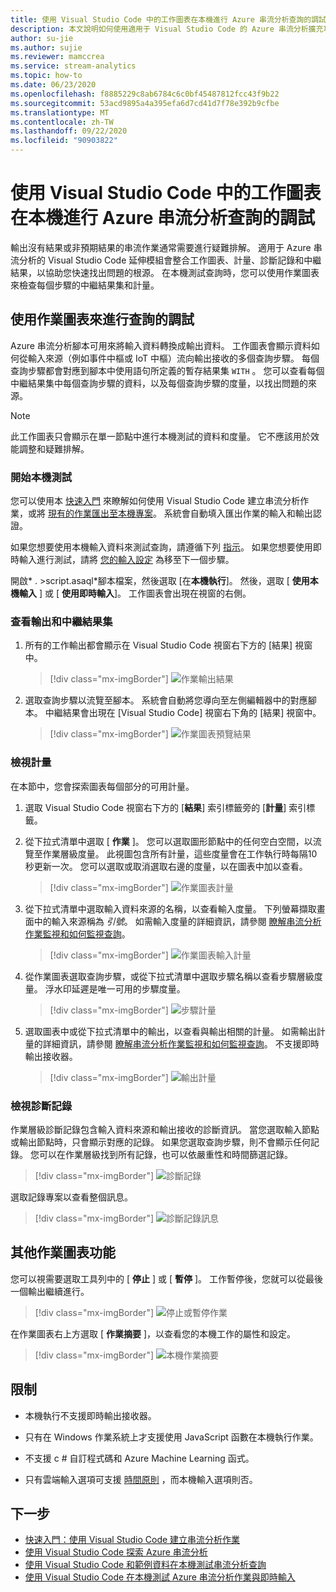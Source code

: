 ```yaml
---
title: 使用 Visual Studio Code 中的工作圖表在本機進行 Azure 串流分析查詢的調試
description: 本文說明如何使用適用于 Visual Studio Code 的 Azure 串流分析擴充功能，在本機使用工作圖表來進行查詢的偵錯工具。
author: su-jie
ms.author: sujie
ms.reviewer: mamccrea
ms.service: stream-analytics
ms.topic: how-to
ms.date: 06/23/2020
ms.openlocfilehash: f8885229c8ab6784c6c0bf45487812fcc43f9b22
ms.sourcegitcommit: 53acd9895a4a395efa6d7cd41d7f78e392b9cfbe
ms.translationtype: MT
ms.contentlocale: zh-TW
ms.lasthandoff: 09/22/2020
ms.locfileid: "90903822"
---
```

# <a name="debug-azure-stream-analytics-queries-locally-using-job-diagram-in-visual-studio-code"></a>使用 Visual Studio Code 中的工作圖表在本機進行 Azure 串流分析查詢的調試

輸出沒有結果或非預期結果的串流作業通常需要進行疑難排解。 適用于 Azure 串流分析的 Visual Studio Code 延伸模組會整合工作圖表、計量、診斷記錄和中繼結果，以協助您快速找出問題的根源。 在本機測試查詢時，您可以使用作業圖表來檢查每個步驟的中繼結果集和計量。

## <a name="debug-a-query-using-job-diagram"></a>使用作業圖表來進行查詢的調試

Azure 串流分析腳本可用來將輸入資料轉換成輸出資料。 工作圖表會顯示資料如何從輸入來源（例如事件中樞或 IoT 中樞）流向輸出接收的多個查詢步驟。 每個查詢步驟都會對應到腳本中使用語句所定義的暫存結果集 `WITH` 。 您可以查看每個中繼結果集中每個查詢步驟的資料，以及每個查詢步驟的度量，以找出問題的來源。

> [!NOTE]
> 此工作圖表只會顯示在單一節點中進行本機測試的資料和度量。 它不應該用於效能調整和疑難排解。

### <a name="start-local-testing"></a>開始本機測試

您可以使用本 [快速入門](quick-create-visual-studio-code.md) 來瞭解如何使用 Visual Studio Code 建立串流分析作業，或將 [現有的作業匯出至本機專案](visual-studio-code-explore-jobs.md)。 系統會自動填入匯出作業的輸入和輸出認證。

如果您想要使用本機輸入資料來測試查詢，請遵循下列 [指示](visual-studio-code-local-run.md)。 如果您想要使用即時輸入進行測試，請將 [您的輸入設定](stream-analytics-add-inputs.md) 為移至下一個步驟。 

開啟* \. >script.asaql*腳本檔案，然後選取 [在**本機執行**]。 然後，選取 [ **使用本機輸入** ] 或 [ **使用即時輸入**]。 工作圖表會出現在視窗的右側。

### <a name="view-the-output-and-intermediate-result-set"></a>查看輸出和中繼結果集  

1. 所有的工作輸出都會顯示在 Visual Studio Code 視窗右下方的 [結果] 視窗中。

   > [!div class="mx-imgBorder"]
   > ![作業輸出結果](./media/debug-locally-using-job-diagram-vs-code/job-output-results.png)

2. 選取查詢步驟以流覽至腳本。 系統會自動將您導向至左側編輯器中的對應腳本。 中繼結果會出現在 [Visual Studio Code] 視窗右下角的 [結果] 視窗中。

   > [!div class="mx-imgBorder"]
   > ![作業圖表預覽結果](./media/debug-locally-using-job-diagram-vs-code/preview-result.png)

### <a name="view-metrics"></a>檢視計量

在本節中，您會探索圖表每個部分的可用計量。

1. 選取 Visual Studio Code 視窗右下方的 [**結果**] 索引標籤旁的 [**計量**] 索引標籤。

2. 從下拉式清單中選取 [ **作業** ]。 您可以選取圖形節點中的任何空白空間，以流覽至作業層級度量。 此視圖包含所有計量，這些度量會在工作執行時每隔10秒更新一次。 您可以選取或取消選取右邊的度量，以在圖表中加以查看。

   > [!div class="mx-imgBorder"]
   > ![作業圖表計量](./media/debug-locally-using-job-diagram-vs-code/job-metrics.png)

3. 從下拉式清單中選取輸入資料來源的名稱，以查看輸入度量。 下列螢幕擷取畫面中的輸入來源稱為 *引號*。 如需輸入度量的詳細資訊，請參閱 [瞭解串流分析作業監視和如何監視查詢](stream-analytics-monitoring.md)。

   > [!div class="mx-imgBorder"]
   > ![作業圖表輸入計量](./media/debug-locally-using-job-diagram-vs-code/input-metrics.png)

4. 從作業圖表選取查詢步驟，或從下拉式清單中選取步驟名稱以查看步驟層級度量。 浮水印延遲是唯一可用的步驟度量。

   > [!div class="mx-imgBorder"]
   > ![步驟計量](./media/debug-locally-using-job-diagram-vs-code/step-metrics.png)

5. 選取圖表中或從下拉式清單中的輸出，以查看與輸出相關的計量。 如需輸出計量的詳細資訊，請參閱 [瞭解串流分析作業監視和如何監視查詢](stream-analytics-monitoring.md)。 不支援即時輸出接收器。

   > [!div class="mx-imgBorder"]
   > ![輸出計量](./media/debug-locally-using-job-diagram-vs-code/output-metrics.png)

### <a name="view-diagnostic-logs"></a>檢視診斷記錄

作業層級診斷記錄包含輸入資料來源和輸出接收的診斷資訊。 當您選取輸入節點或輸出節點時，只會顯示對應的記錄。 如果您選取查詢步驟，則不會顯示任何記錄。 您可以在作業層級找到所有記錄，也可以依嚴重性和時間篩選記錄。

   > [!div class="mx-imgBorder"]
   > ![診斷記錄](./media/debug-locally-using-job-diagram-vs-code/diagnostic-logs.png)

   選取記錄專案以查看整個訊息。

   > [!div class="mx-imgBorder"]
   > ![診斷記錄訊息](./media/debug-locally-using-job-diagram-vs-code/diagnostic-logs-message.png)


## <a name="other-job-diagram-features"></a>其他作業圖表功能

您可以視需要選取工具列中的 [ **停止** ] 或 [ **暫停** ]。 工作暫停後，您就可以從最後一個輸出繼續進行。

> [!div class="mx-imgBorder"]
> ![停止或暫停作業](./media/debug-locally-using-job-diagram-vs-code/stop-pause-job.png)

在作業圖表右上方選取 [ **作業摘要** ]，以查看您的本機工作的屬性和設定。

> [!div class="mx-imgBorder"]
> ![本機作業摘要](./media/debug-locally-using-job-diagram-vs-code/job-summary.png)

## <a name="limitations"></a>限制

* 本機執行不支援即時輸出接收器。

* 只有在 Windows 作業系統上才支援使用 JavaScript 函數在本機執行作業。

* 不支援 c # 自訂程式碼和 Azure Machine Learning 函式。 

* 只有雲端輸入選項可支援 [時間原則](stream-analytics-out-of-order-and-late-events.md) ，而本機輸入選項則否。

## <a name="next-steps"></a>下一步

* [快速入門：使用 Visual Studio Code 建立串流分析作業](quick-create-visual-studio-code.md)
* [使用 Visual Studio Code 探索 Azure 串流分析](visual-studio-code-explore-jobs.md)
* [使用 Visual Studio Code 和範例資料在本機測試串流分析查詢](visual-studio-code-local-run.md)
* [使用 Visual Studio Code 在本機測試 Azure 串流分析作業與即時輸入](visual-studio-code-local-run-live-input.md)
